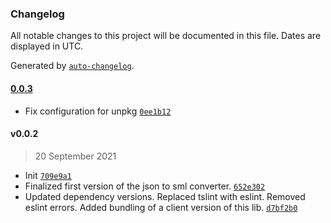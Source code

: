 ### Changelog

All notable changes to this project will be documented in this file. Dates are displayed in UTC.

Generated by [`auto-changelog`](https://github.com/CookPete/auto-changelog).

#### [0.0.3](https://github.com/GELight/json2sml/compare/v0.0.2...0.0.3)

- Fix configuration for unpkg [`0ee1b12`](https://github.com/GELight/json2sml/commit/0ee1b12802dc3eee7f2cc8b69bb7ecdf8d21951a)

#### v0.0.2

> 20 September 2021

- Init [`709e9a1`](https://github.com/GELight/json2sml/commit/709e9a1ce0d7e94983eed0af6bef4029699fbd94)
- Finalized first version of the json to sml converter. [`652e302`](https://github.com/GELight/json2sml/commit/652e302bf7a7c2a361575298c74e9bc3f9bb9a2f)
- Updated dependency versions. Replaced tslint with eslint. Removed eslint errors. Added bundling of a client version of this lib. [`d7bf2b0`](https://github.com/GELight/json2sml/commit/d7bf2b0dc4d8d43c3bd6d68e3ff1cc197de7e8a9)
